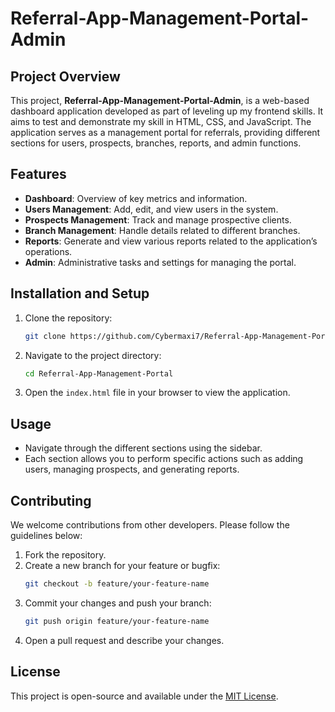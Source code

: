 # Referral-App-Management-Portal-Admin

## Project Overview

This project, **Referral-App-Management-Portal-Admin**, is a web-based dashboard application developed as part of leveling up my frontend skills. It aims to test and demonstrate my skill in HTML, CSS, and JavaScript. The application serves as a management portal for referrals, providing different sections for users, prospects, branches, reports, and admin functions.

## Features

-   **Dashboard**: Overview of key metrics and information.
-   **Users Management**: Add, edit, and view users in the system.
-   **Prospects Management**: Track and manage prospective clients.
-   **Branch Management**: Handle details related to different branches.
-   **Reports**: Generate and view various reports related to the application’s operations.
-   **Admin**: Administrative tasks and settings for managing the portal.

## Installation and Setup

1. Clone the repository:
    ```bash
    git clone https://github.com/Cybermaxi7/Referral-App-Management-Portal.git
    ```
2. Navigate to the project directory:
    ```bash
    cd Referral-App-Management-Portal
    ```
3. Open the `index.html` file in your browser to view the application.

## Usage

-   Navigate through the different sections using the sidebar.
-   Each section allows you to perform specific actions such as adding users, managing prospects, and generating reports.



## Contributing

We welcome contributions from other developers. Please follow the guidelines below:

1. Fork the repository.
2. Create a new branch for your feature or bugfix:
    ```bash
    git checkout -b feature/your-feature-name
    ```
3. Commit your changes and push your branch:
    ```bash
    git push origin feature/your-feature-name
    ```
4. Open a pull request and describe your changes.

## License

This project is open-source and available under the [MIT License](LICENSE).
